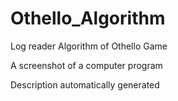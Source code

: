 # Othello_Algorithm
Log reader Algorithm of Othello Game

  A screenshot of a computer program

Description automatically generated
